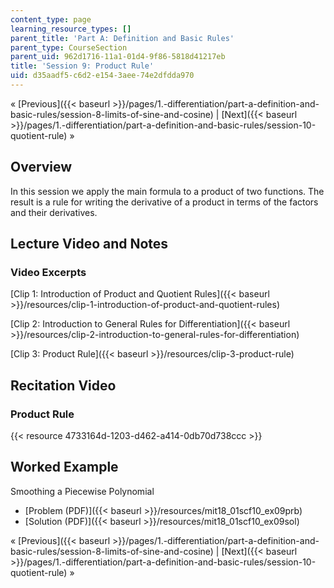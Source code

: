 ```yaml
---
content_type: page
learning_resource_types: []
parent_title: 'Part A: Definition and Basic Rules'
parent_type: CourseSection
parent_uid: 962d1716-11a1-01d4-9f86-5818d41217eb
title: 'Session 9: Product Rule'
uid: d35aadf5-c6d2-e154-3aee-74e2dfdda970
---
```


« [Previous]({{< baseurl >}}/pages/1.-differentiation/part-a-definition-and-basic-rules/session-8-limits-of-sine-and-cosine) | [Next]({{< baseurl >}}/pages/1.-differentiation/part-a-definition-and-basic-rules/session-10-quotient-rule) »

Overview
--------

In this session we apply the main formula to a product of two functions. The result is a rule for writing the derivative of a product in terms of the factors and their derivatives.

Lecture Video and Notes
-----------------------

### Video Excerpts

[Clip 1: Introduction of Product and Quotient Rules]({{< baseurl >}}/resources/clip-1-introduction-of-product-and-quotient-rules)

[Clip 2: Introduction to General Rules for Differentiation]({{< baseurl >}}/resources/clip-2-introduction-to-general-rules-for-differentiation)

[Clip 3: Product Rule]({{< baseurl >}}/resources/clip-3-product-rule)

Recitation Video
----------------

### Product Rule

{{< resource 4733164d-1203-d462-a414-0db70d738ccc >}}

Worked Example
--------------

Smoothing a Piecewise Polynomial

*   [Problem (PDF)]({{< baseurl >}}/resources/mit18_01scf10_ex09prb)
*   [Solution (PDF)]({{< baseurl >}}/resources/mit18_01scf10_ex09sol)

« [Previous]({{< baseurl >}}/pages/1.-differentiation/part-a-definition-and-basic-rules/session-8-limits-of-sine-and-cosine) | [Next]({{< baseurl >}}/pages/1.-differentiation/part-a-definition-and-basic-rules/session-10-quotient-rule) »